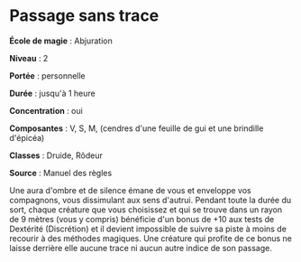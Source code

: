 # Passage sans trace

**École de magie** : Abjuration

**Niveau** : 2

**Portée** : personnelle

**Durée** : jusqu'à 1 heure

**Concentration** : oui

**Composantes** : V, S, M, (cendres d'une feuille de gui et une brindille d'épicéa)

**Classes** : Druide, Rôdeur

**Source** : Manuel des règles

Une aura d'ombre et de silence émane de vous et enveloppe vos compagnons, vous dissimulant aux sens d'autrui. Pendant toute la durée du sort, chaque créature que vous choisissez et qui se trouve dans un rayon de 9 mètres (vous y compris) bénéficie d'un bonus de +10 aux tests de Dextérité (Discrétion) et il devient impossible de suivre sa piste à moins de recourir à des méthodes magiques. Une créature qui profite de ce bonus ne laisse derrière elle aucune trace ni aucun autre indice de son passage.
